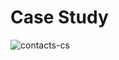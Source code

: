 # Case Study

![contacts-cs](https://github.com/user-attachments/assets/6805dffa-19bb-448a-80b7-657f8aaebfb2)




